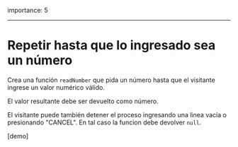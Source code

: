importance: 5

---

# Repetir hasta que lo ingresado sea un número

Crea una función `readNumber` que pida un número hasta que el visitante ingrese un valor numérico válido.

El valor resultante debe ser devuelto como número.

El visitante puede también detener el proceso ingresando una linea vacía o presionando "CANCEL". En tal caso la funcion debe devolver `null`.

[demo]

